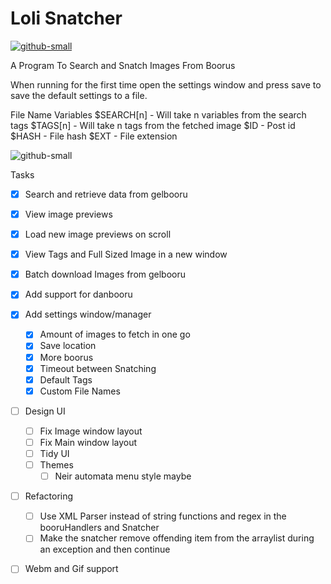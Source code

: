 # Loli Snatcher 
[![github-small](https://www.gnu.org/graphics/gplv3-with-text-136x68.png)](https://www.gnu.org/licenses/gpl-3.0)

A Program To Search and Snatch Images From Boorus

When running for the first time open the settings window and press save to save the default settings to a file.

File Name Variables
$SEARCH[n] - Will take n variables from the search tags
$TAGS[n] - Will take n tags from the fetched image
$ID - Post id
$HASH - File hash
$EXT - File extension

![github-small](https://i.imgur.com/580umw6.png)

Tasks
- [x] Search and retrieve data from gelbooru
- [x] View image previews
- [x] Load new image previews on scroll
- [x] View Tags and Full Sized Image in a new window
- [x] Batch download Images from gelbooru
- [x] Add support for danbooru
- [x] Add settings window/manager
    - [x] Amount of images to fetch in one go
    - [x] Save location
    - [x] More boorus
    - [x] Timeout between Snatching
    - [x] Default Tags
    - [x] Custom File Names
- [ ] Design UI
    - [ ] Fix Image window layout
    - [ ] Fix Main window layout
    - [ ] Tidy UI
    - [ ] Themes
        - [ ] Neir automata menu style maybe
- [ ] Refactoring
    - [ ] Use XML Parser instead of string functions and regex in the booruHandlers and Snatcher
    - [ ] Make the snatcher remove offending item from the arraylist during an exception and then continue
- [ ] Webm and Gif support

